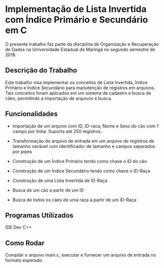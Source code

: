 # Implementação de Lista Invertida com Índice Primário e Secundário em C

O presente trabalho faz parte da disciplina de Organização e Recuperação de Dados na Universidade Estadual de Maringá no segundo semestre de 2018.

## Descrição do Trabalho

Este trabalho visa implementar os conceitos de Lista Invertida, Índice Primário e Índice Secundário para manutenção de registros em arquivos. Tais conceitos foram aplicados em um sistema de cadastro e busca de cães, permitindo a importação de arquivos e busca.

## Funcionalidades

* Importação de um arquivo com ID, ID-raca, Nome e Sexo do cão com 1 campo por linha. Suporta até 250 registros.

* Transformação do arquivo de entrada em um arquivo de registros de tamanho variável com identificador de tamanho e campos separados por pipes

* Construção de um Índice Primário tendo como chave o ID do cão

* Construção de um Índice Secundário tendo como chave o ID-Raça

* Construção de uma Lista Invertida de ID-Raça

* Busca de um cão a partir de um ID

* Busca de todos os cães de uma raça a partir de um ID-Raça

## Programas Utilizados

IDE Dev C++

## Como Rodar

Compilar o arquivo main.c, executar e fornecer um arquivo de entrada no formato esperado.


